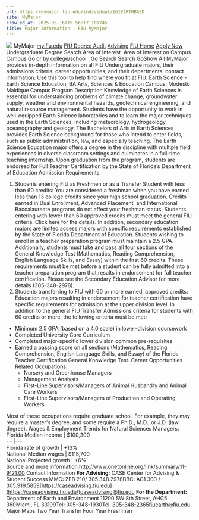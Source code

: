 ```yaml
---
url: https://mymajor.fiu.edu/individual/161EARTHBAED
site: MyMajor
crawled_at: 2025-05-16T15:56:17.101745
title: Major Information | FIU MyMajor
---
```


![](https://mymajor.fiu.edu/assets/logo-T4VPR2BI.png)
MyMajor
[my.fiu.edu](https://my.fiu.edu/)
[FIU Degree Audit](https://dasa.fiu.edu/all-departments/advising/panther-success-hub/panther-degree-audit/)
[Advising](https://advising.fiu.edu)
[FIU Home](https://www.fiu.edu/)
[Apply Now](https://admissions.fiu.edu/)
Undergraduate Degree Search
Area of Interest
​
Area of Interest
on
Campus
​
Campus
Go
or by college/school
​
​
Go
Search
Search
GoShow All
MyMajor provides in-depth information on all FIU Undergraduate majors, their admissions criteria, career opportunities, and their departments' contact information. Use this tool to help find where you fit at FIU.
Earth Science - Earth Science Education,
BA
Arts, Sciences & Education
Campus:
Modesto Maidique Campus
Program Description
Knowledge of Earth Sciences is essential for understanding problems of climate change, groundwater supply, weather and environmental hazards, geotechnical engineering, and natural resource management. Students have the opportunity to work in well-equipped Earth Science laboratories and to learn the major techniques used in the Earth Sciences, including meteorology, hydrogeology, oceanography and geology. The Bachelors of Arts in Earth Sciences provides Earth Science background for those who intend to enter fields, such as public administration, law, and especially teaching. The Earth Science Education major offers a degree in the discipline with multiple field experiences in diverse classroom settings and culminates in a full-time teaching internship. Upon graduation from the program, students are endorsed for Full Teacher Certification by the State of Florida’s Department of Education
Admission Requirements
1. Students entering FIU as Freshmen or as a Transfer Student with less than 60 credits:
You are considered a freshman when you have earned less than 13 college credits since your high school graduation. Credits earned in Dual Enrollment, Advanced Placement, and International Baccalaureate programs do not affect your freshman status.
Students entering with fewer than 60 approved credits must meet the general FIU criteria. Click here for the details.
In addition, secondary education majors are limited access majors with specific requirements established by the State of Florida Department of Education. Students wishing to enroll in a teacher preparation program must maintain a 2.5 GPA. Additionally, students must take and pass all four sections of the General Knowledge Test (Mathematics, Reading Comprehension, English Language Skills, and Essay) within the first 60 credits. These requirements must be met before a student can be fully admitted into a teacher preparation program that results in endorsement for full teacher certification. Please see the Secondary Education Advisor for more details (305-348-2978).
2. Students transferring to FIU with 60 or more earned, approved credits:
Education majors resulting in endorsement for teacher certification have specific requirements for admission at the upper division level. In addition to the general FIU Transfer Admissions criteria for students with 60 credits or more, the following criteria must be met:
- Minimum 2.5 GPA (based on a 4.0 scale) in lower-division coursework
- Completed University Core Curriculum
- Completed major-specific lower division common pre-requisites
- Earned a passing score on all sections (Mathematics, Reading Comprehension, English Language Skills, and Essay) of the Florida Teacher Certification General Knowledge Test.
Career Opportunities
Related Occupations:
  * Nursery and Greenhouse Managers
  * Management Analysts
  * First-Line Supervisors/Managers of Animal Husbandry and Animal Care Workers
  * First-Line Supervisors/Managers of Production and Operating Workers


Most of these occupations require graduate school. For example, they may require a master's degree, and some require a Ph.D., M.D., or J.D. (law degree).
Wages & Employment Trends for Natural Sciences Managers:
Florida Median income | $100,300  
---|---  
Florida rate of growth | +13%  
National Median wages | $115,700  
National Projected growth | +6%  
Source and more information:<http://www.onetonline.org/link/summary/11-9121.00>
Contact Information
**For Advising:**
CASE Center for Advising & Student Success
MMC: ZEB 210/ 305.348.2978BBC: AC1 300 / 305.919.5859[https://caseadvising.fiu.edu](https://caseadvising.fiu.edu/)caseadvising@fiu.edu
**For the Department:**
Department of Earth and Environment
11200 SW 8th Street, AHC5 360Miami, FL 33199Tel: 305-348-1930Tel: 305-348-2365fiuearth@fiu.edu
Major Maps
Two Year Transfer
Four Year Freshman

